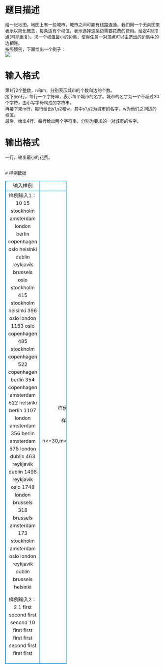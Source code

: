 # 

 
 # 题目描述 
<p>
给一张地图，地图上有一些城市，城市之间可能有线路连通，我们用一个无向图来表示以简化概念，每条边有个权值，表示选择这条边需要花费的费用。给定4对顶点(可能重复)，求一个权值最小的边集，使得任意一对顶点可以由选出的边集中的边相连。<br>按照惯例，下面给出一个例子：<br><img border="0" src="/source/joyoi/tyvj-2303/img/aHR0cDovL3d3dy5qb3lvaS5jbi9wcm9ibGVtL3R5dmotMjMwMy9wcm9ibGVtc19pbWFnZXMvMjY3OS8xNDAyLmpwZw==.jpg"><br></p> 

 
 # 输入格式 
<p>
第1行2个整数，n和m，分别表示城市的个数和边的个数。<br>接下来n行，每行一个字符串，表示每个城市的名字。城市的名字为一个不超过20个字符，由小写字母构成的字符串。<br>再接下来m行，每行给出s1,s2和w，其中s1,s2为城市的名字，w为他们之间边的权值。<br>最后，给出4行，每行给出两个字符串，分别为要求的一对城市的名字。<br></p> 

 
 # 输出格式 
<p>
一行，输出最小的花费。<br><br></p> 
# 样例数据
<style>
        table,table tr th, table tr td { border:1px solid #0094ff; }
        table { width: 200px; min-height: 25px; line-height: 25px; text-align: center; border-collapse: collapse;}   
    </style>
<table>
	<tr>
		<td>输入样例</td>
		<td>输出样例</td>
	</tr>
<tr><td>样例输入1：
10 15
stockholm
amsterdam
london
berlin
copenhagen
oslo
helsinki
dublin
reykjavik
brussels
oslo stockholm 415
stockholm helsinki 396
oslo london 1153
oslo copenhagen 485
stockholm copenhagen 522
copenhagen berlin 354
copenhagen amsterdam 622
helsinki berlin 1107
london amsterdam 356
berlin amsterdam 575
london dublin 463
reykjavik dublin 1498
reykjavik oslo 1748
london brussels 318
brussels amsterdam 173
stockholm amsterdam
oslo london
reykjavik dublin
brussels helsinki

样例输入2：
2 1
first
second
first second 10
first first
first first
second first
first first

</td><td>样例输出1：
3907

样例输出2：
10

数据范围：
n<=30,m<=1000,w<=10000。


</td></tr></table>
